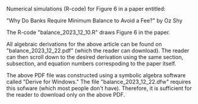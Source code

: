 Numerical simulations (R-code) for Figure 6 in a paper entitled: 

"Why Do Banks Require Minimum Balance to Avoid a Fee?" by Oz Shy 

The R-code "balance_2023_12_10.R" draws Figure 6 in the paper. 

All algebraic derivations for the above article can be found on "balance_2023_12_22.pdf" (which the reader can download). The reader can then scroll down to the desired derivation using the same section, subsection, and equation numbers correspoding to the paper itself.

The above PDF file was constructed using a symbolic algebra software called "Derive for Windows." The file "balance_2023_12_22.dfw" requires this sofware (which most people don't have). Therefore, it is sufficient for the reader to download only on the above PDF.
